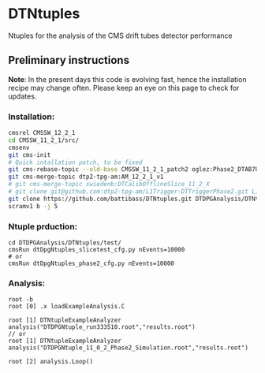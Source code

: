 # DTNtuples
Ntuples for the analysis of the CMS drift tubes detector performance

## Preliminary instructions
**Note**: 
In the present days this code is evolving fast, hence the installation recipe may change often. Please keep an eye on this page to check for updates.

### Installation:
```bash
cmsrel CMSSW_12_2_1
cd CMSSW_11_2_1/src/
cmsenv
git cms-init
# Quick intallation patch, to be fixed
git cms-rebase-topic --old-base CMSSW_11_2_1_patch2 oglez:Phase2_DTAB7Unpacker_v9.7.1 
git cms-merge-topic dtp2-tpg-am:AM_12_2_1_v1
# git cms-merge-topic swiedenb:DTCalibOfflineSlice_11_2_X 
# git clone git@github.com:dtp2-tpg-am/L1Trigger-DTTriggerPhase2.git L1Trigger/DTTriggerPhase2/data
git clone https://github.com/battibass/DTNtuples.git DTDPGAnalysis/DTNtuples
scramv1 b -j 5
```

### Ntuple prduction:
```
cd DTDPGAnalysis/DTNtuples/test/
cmsRun dtDpgNtuples_slicetest_cfg.py nEvents=10000
# or
cmsRun dtDpgNtuples_phase2_cfg.py nEvents=10000
```

### Analysis:
```
root -b
root [0] .x loadExampleAnalysis.C

root [1] DTNtupleExampleAnalyzer analysis("DTDPGNtuple_run333510.root","results.root")
// or
root [1] DTNtupleExampleAnalyzer analysis("DTDPGNtuple_11_0_2_Phase2_Simulation.root","results.root")

root [2] analysis.Loop()
```
